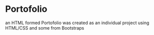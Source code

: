 # Portofolio
an HTML formed Portofolio was created as an individual project using HTML/CSS and some from Bootstraps
